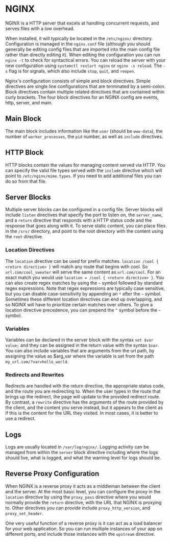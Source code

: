 # NGINX

NGINX is a HTTP server that excels at handling concurrent requests, and serves files with a low overhead.

When installed, it will typically be located in the `/etc/nginx/` directory. Configuration is managed in the `nginx.conf` file (although you should generally be editing config files that are imported into the main config file rather than directly editing it). When editing the configuration you can run `nginx -t` to check for syntactical errors. You can reload the server with your new configuration using `systemctl restart nginx` or `nginx -s reload`. The `-s` flag is for signals, which also include `stop`, `quit`, and `reopen`.

Nginx's configuration consists of simple and block directives. Simple directives are single line configurations that are terminated by a semi-colon. Block directives contain multiple related directives that are contained within curly brackets. The four block directives for an NGINX config are events, http, server, and main.

## Main Block

The main block includes information like the `user` (should be `www-data`), the number of `worker_processes`, the `pid` number, as well as `include` directives.

## HTTP Block

HTTP blocks contain the values for managing content served via HTTP. You can specify the valid file types served with the `include` directive which will point to `/etc/nginx/mime.types`. If you need to add additional files you can do so from that file.

## Server Blocks

Multiple server blocks can be configured in a config file. Server blocks will include `listen` directives that specify the port to listen on, the `server_name`, and a `return` directive that responds with a HTTP status code and the response that goes along with it. To serve static content, you can place files in the `/srv/` directory, and point to the root directory with the content using the `root` directive.

### Location Directives

The `location` directive can be used for prefix matches. `location /cool { <return directive> }` will match any route that begins with cool. So `url.com/cool_sweater` will serve the same content as `url.com/cool`. For an exact match you would use `location = /cool { <return directive> }`. You can also create regex matches by using the `~` symbol followed by standard regex expressions. Note that regex expressions are typically case sensitive, but you can disable case-sensitivity by appending an `*` after the `~` symbol. Sometimes these different location directives can end up overlapping, and so NGINX will have to prioritize certain matches over others. To give a location directive precedence, you can prepend the `^` symbol before the `~` symbol.

### Variables

Variables can be declared in the server block with the syntax `set $var value;` and they can be assigned in the return value with the syntax `$var`. You can also include variables that are arguments from the url path, by assigning the value as $arg_var where the variable is set from the path `my_url.com/?var=hello_world`.

### Redirects and Rewrites

Redirects are handled with the return directive, the appropriate status code, and the route you are redirecting to. When the user types in the route that brings up the redirect, the page will update to the provided redirect route. By contrast, a `rewrite` directive has the arguments of the route provided by the client, and the content you serve instead, but it appears to the client as if this is the content for the URL they visited. In most cases, it is better to use a redirect.

## Logs

Logs are usually located in `/var/log/nginx/`. Logging activity can be managed from within the `server` block directive including where the logs should live, what is logged, and what the warning level for logs should be.

## Reverse Proxy Configuration

When NGINX is a reverse proxy it acts as a middleman between the client and the server. At the most basic level, you can configure the proxy in the `location` directive by using the `proxy_pass` directive where you would normally provide the `return` directive, with the URL that NGINX is proxying to. Other directives you can provide include `proxy_http_version`, and `proxy_set_header`.

One very useful function of a reverse proxy is it can act as a load balancer for your web application. So you can run multiple instances of your app on different ports, and include those instances with the `upstream` directive.
